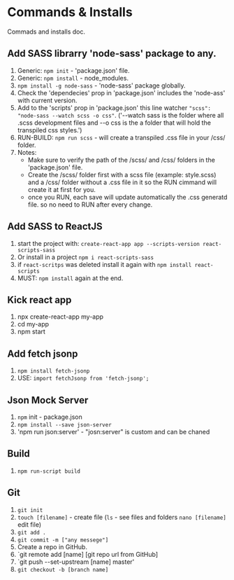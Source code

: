 # Commands & Installs
Commads and installs doc.

## Add SASS librarry 'node-sass' package to any.
1. Generic: `npm init` - 'package.json' file.
2. Generic: `npm install` - node_modules.
3. `npm install -g node-sass` - 'node-sass' package globally.
4. Check the 'dependecies' prop in 'package.json' includes the 'node-ass' with current version.
5. Add to the 'scripts' prop in 'package.json' this line watcher `"scss": "node-sass --watch scss -o css"`. 
  ('--watch sass is the folder where all .scss development files and --o css is the a folder that will hold the
  transpiled css styles.')
6. RUN-BUILD: `npm run scss` - will create a transpiled .css file in your /css/ folder.
7. Notes:
    - Make sure to verify the path of the /scss/ and /css/ folders in the 'package.json' file.
    - Create the /scss/ folder first with a scss file (example: style.scss) and a /css/ folder without a .css 
    file in it so the RUN cimmand will create it at first for you.
    - once you RUN, each save will update automatically the .css generatd file. so no need to RUN after every change.

## Add SASS to ReactJS
1. start the project with: `create-react-app app --scripts-version react-scripts-sass`
2. Or install in a project `npm i react-scripts-sass`
3. if `react-scritps` was deleted install it again with `npm install react-scripts`
4. MUST: `npm install` again at the end.

## Kick react app
1. npx create-react-app my-app
2. cd my-app
3. npm start

## Add fetch jsonp
1. `npm install fetch-jsonp`
2. USE: `import fetchJsonp from 'fetch-jsonp';`

## Json Mock Server
1. `npm` init - package.json
2. `npm install --save json-server`
3. 'npm run json:server' - "josn:server" is custom and can be chaned

## Build
1. `npm run-script build`

## Git
1. `git init`
2. `touch [filename]` - create file (`ls` - see files and folders `nano [filename]` edit file)
3. `git add .`
4. `git commit -m ["any messege"]`
5. Create a repo in GitHub.
6. `git remote add [name] [git repo url from GitHub]
7. `git push --set-upstream [name] master'
8. `git checkout -b [branch name]`

